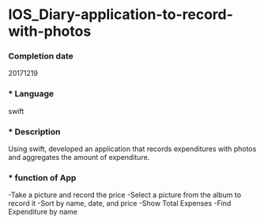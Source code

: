 # IOS_Diary-application-to-record-with-photos

### Completion date
20171219

### * Language
swift

### * Description
Using swift, developed an application that records expenditures with photos and aggregates the amount of expenditure.

### * function of App
-Take a picture and record the price
-Select a picture from the album to record it
-Sort by name, date, and price
-Show Total Expenses
-Find Expenditure by name



